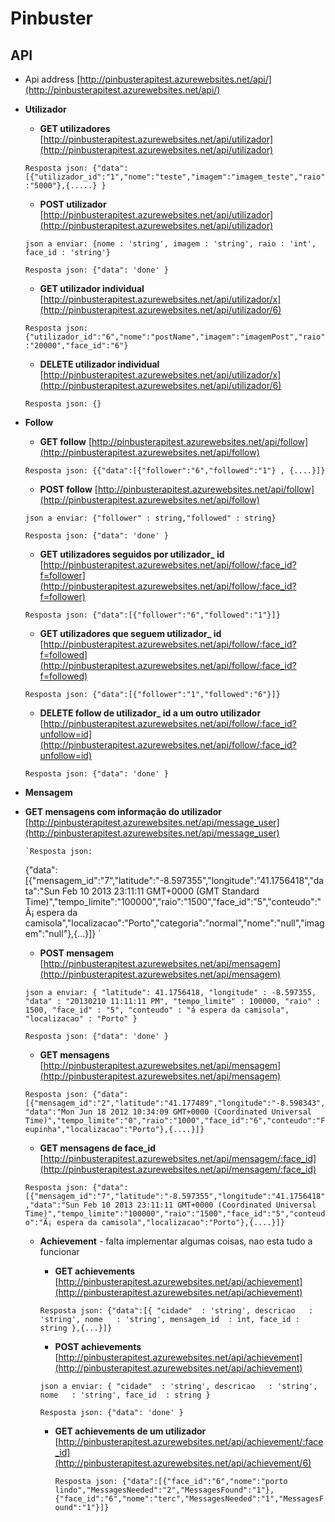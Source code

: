 # Pinbuster


## API
  - Api address [http://pinbusterapitest.azurewebsites.net/api/](http://pinbusterapitest.azurewebsites.net/api/)

  - **Utilizador**

    - **GET utilizadores**  [http://pinbusterapitest.azurewebsites.net/api/utilizador](http://pinbusterapitest.azurewebsites.net/api/utilizador)
    
     `Resposta json:
     {"data":[{"utilizador_id":"1","nome":"teste","imagem":"imagem_teste","raio":"5000"},{.....} }
    `

    - **POST utilizador**  [http://pinbusterapitest.azurewebsites.net/api/utilizador](http://pinbusterapitest.azurewebsites.net/api/utilizador)
    
     `json a enviar:
     {nome : 'string', imagem : 'string', raio : 'int', face_id : 'string'}
     `

     `Resposta json:
     {"data": 'done' }
     `

    - **GET utilizador individual**  [http://pinbusterapitest.azurewebsites.net/api/utilizador/x](http://pinbusterapitest.azurewebsites.net/api/utilizador/6)
    
     `Resposta json:
     {"utilizador_id":"6","nome":"postName","imagem":"imagemPost","raio":"20000","face_id":"6"}
     `


    - **DELETE utilizador individual**  [http://pinbusterapitest.azurewebsites.net/api/utilizador/x](http://pinbusterapitest.azurewebsites.net/api/utilizador/6)
    
     `Resposta json:
     {}
     `






  - **Follow**

    - **GET follow**  [http://pinbusterapitest.azurewebsites.net/api/follow](http://pinbusterapitest.azurewebsites.net/api/follow)
    
     `Resposta json:
     {{"data":[{"follower":"6","followed":"1"} , {....}]}
     `
    - **POST follow**  [http://pinbusterapitest.azurewebsites.net/api/follow](http://pinbusterapitest.azurewebsites.net/api/follow)
    
     `json a enviar:
     {"follower" : string,"followed" : string}
     `

     `Resposta json:
     {"data": 'done' }
     `
    - **GET utilizadores seguidos por utilizador_ id**  [http://pinbusterapitest.azurewebsites.net/api/follow/:face_id?f=follower](http://pinbusterapitest.azurewebsites.net/api/follow/:face_id?f=follower)
    
     `Resposta json:
     {"data":[{"follower":"6","followed":"1"}]}
     `
    - **GET utilizadores que seguem utilizador_ id**  [http://pinbusterapitest.azurewebsites.net/api/follow/:face_id?f=followed](http://pinbusterapitest.azurewebsites.net/api/follow/:face_id?f=followed)
    
     `Resposta json:
     {"data":[{"follower":"1","followed":"6"}]}
     `

    - **DELETE follow de utilizador_ id a um outro utilizador**  [http://pinbusterapitest.azurewebsites.net/api/follow/:face_id?unfollow=id](http://pinbusterapitest.azurewebsites.net/api/follow/:face_id?unfollow=id)
    
     `Resposta json:
     {"data": 'done' }
     `





  - **Mensagem**
- **GET mensagens com informação do utilizador**  [http://pinbusterapitest.azurewebsites.net/api/message_user](http://pinbusterapitest.azurewebsites.net/api/message_user)
    
    
      `Resposta json:
     {"data":[{"mensagem_id":"7","latitude":"-8.597355","longitude":"41.1756418","data":"Sun Feb 10 2013 23:11:11 GMT+0000 (GMT Standard Time)","tempo_limite":"100000","raio":"1500","face_id":"5","conteudo":"Ã¡ espera da camisola","localizacao":"Porto","categoria":"normal","nome":"null","imagem":"null"},{...}]}
     `

    - **POST mensagem**  [http://pinbusterapitest.azurewebsites.net/api/mensagem](http://pinbusterapitest.azurewebsites.net/api/mensagem)
    
     `json a enviar:
     {
"latitude": 41.1756418,
"longitude" : -8.597355,
"data" : "20130210 11:11:11 PM",
"tempo_limite" : 100000,
"raio" : 1500,
"face_id" : "5",
"conteudo" : "á espera da camisola",
"localizacao" : "Porto"
}
     `

     `Resposta json:
     {"data": 'done' }
     `

    - **GET mensagens**  [http://pinbusterapitest.azurewebsites.net/api/mensagem](http://pinbusterapitest.azurewebsites.net/api/mensagem)
    
     `Resposta json:
     {"data":[{"mensagem_id":"2","latitude":"41.177489","longitude":"-8.598343","data":"Mon Jun 18 2012 10:34:09 GMT+0000 (Coordinated Universal Time)","tempo_limite":"0","raio":"1000","face_id":"6","conteudo":"Feupinha","localizacao":"Porto"},{....}]}
     `



    - **GET mensagens de face_id**  [http://pinbusterapitest.azurewebsites.net/api/mensagem/:face_id](http://pinbusterapitest.azurewebsites.net/api/mensagem/:face_id)
    
     `Resposta json:
{"data":[{"mensagem_id":"7","latitude":"-8.597355","longitude":"41.1756418","data":"Sun Feb 10 2013 23:11:11 GMT+0000 (Coordinated Universal Time)","tempo_limite":"100000","raio":"1500","face_id":"5","conteudo":"Ã¡ espera da camisola","localizacao":"Porto"},{....}]}
     `








  - **Achievement** - falta implementar algumas coisas, nao esta tudo a funcionar


    - **GET achievements**  [http://pinbusterapitest.azurewebsites.net/api/achievement](http://pinbusterapitest.azurewebsites.net/api/achievement)
    
     `Resposta json:
     {"data":[{
"cidade"  : 'string',
descricao   : 'string',
nome   : 'string',
mensagem_id  : int,
face_id : string
},{...}]}
     `

    - **POST achievements**  [http://pinbusterapitest.azurewebsites.net/api/achievement](http://pinbusterapitest.azurewebsites.net/api/achievement)
    
     `json a enviar:
     {
"cidade"  : 'string',
descricao   : 'string',
nome   : 'string',
face_id  : string
}
     `

      `Resposta json:
     {"data": 'done' }
     `

    - **GET achievements de um utilizador**  [http://pinbusterapitest.azurewebsites.net/api/achievement/:face_id](http://pinbusterapitest.azurewebsites.net/api/achievement/6)
    
    
      `Resposta json:
     {"data":[{"face_id":"6","nome":"porto lindo","MessagesNeeded":"2","MessagesFound":"1"},{"face_id":"6","nome":"terc","MessagesNeeded":"1","MessagesFound":"1"}]}
     `
